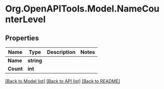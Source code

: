 # Org.OpenAPITools.Model.NameCounterLevel

## Properties

Name | Type | Description | Notes
------------ | ------------- | ------------- | -------------
**Name** | **string** |  | 
**Count** | **int** |  | 

[[Back to Model list]](../README.md#documentation-for-models) [[Back to API list]](../README.md#documentation-for-api-endpoints) [[Back to README]](../README.md)


